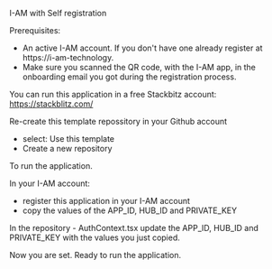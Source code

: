 I-AM with Self registration

Prerequisites:
- An active I-AM account. If you don't have one already register at https://i-am-technology. 
- Make sure you scanned the QR code, with the I-AM app, in the onboarding email you got during the registration process.

You can run this application in a free Stackbitz account: https://stackblitz.com/

Re-create this template repossitory in your Github account
- select: Use this template
- Create a new repository

To run the application. 

In your I-AM account:
- register this application in your I-AM account
- copy the values of the APP_ID, HUB_ID and PRIVATE_KEY 

In the repository - AuthContext.tsx update the APP_ID, HUB_ID and PRIVATE_KEY with the values you just copied.

Now you are set. Ready to run the application.  
